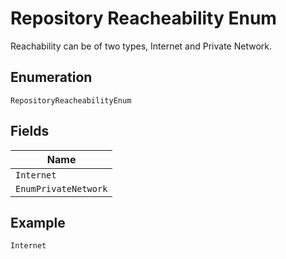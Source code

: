 
# Repository Reacheability Enum

Reachability can be of two types, Internet and Private Network.

## Enumeration

`RepositoryReacheabilityEnum`

## Fields

| Name |
|  --- |
| `Internet` |
| `EnumPrivateNetwork` |

## Example

```
Internet
```

